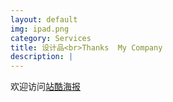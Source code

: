 ```yaml
---
layout: default
img: ipad.png
category: Services
title: 设计品<br>Thanks  My Company
description: |
---
```

  欢迎访问[站酷海报](https://www.zcool.com.cn/work/ZMzYyOTcwNTI=.html/) <br>
